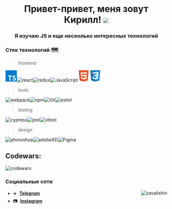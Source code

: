 <h1 align="center">Привет-привет, меня зовут Кирилл!
<img src="https://github.com/blackcater/blackcater/raw/main/images/Hi.gif" height="32"/></h1>
<h3 align="center">Я изучаю JS и еще несколько интересных технологий</h3>

### Стек технологий 🗺️
>  frontend

<img src="https://raw.githubusercontent.com/devicons/devicon/1119b9f84c0290e0f0b38982099a2bd027a48bf1/icons/typescript/typescript-original.svg" width="36" height="36" alt="typescript"/><img src="https://www.vectorlogo.zone/logos/reactjs/reactjs-icon.svg" width="36" height="36" alt="react" /><img src="https://cdn.worldvectorlogo.com/logos/redux.svg" width="36" height="36" alt="redux" /><img src="https://upload.wikimedia.org/wikipedia/commons/thumb/9/99/Unofficial_JavaScript_logo_2.svg/1024px-Unofficial_JavaScript_logo_2.svg.png" width="36" height="36" alt="JavaScript" /><img src="https://github.com/devicons/devicon/blob/master/icons/html5/html5-original.svg" width="36" height="36" alt="HTML" /><img src="https://github.com/devicons/devicon/blob/master/icons/css3/css3-original.svg" width="36" height="36" alt="CSS" />

>  tools

<img src="https://brandeps.com/logo-download/W/WebPack-logo-vector-01.svg" width="36" height="36" alt="webpack" /><img src="https://brandeps.com/icon-download/N/Npm-icon-vector-05.svg" width="36" height="36" alt="npm" /><img src="https://upload.wikimedia.org/wikipedia/commons/thumb/3/3f/Git_icon.svg/1200px-Git_icon.svg.png" width="36" height="36" alt="Git" /><img src="https://www.vectorlogo.zone/logos/eslint/eslint-icon.svg" width="36" height="36" alt="eslint" />

>  testing

<img src="https://raw.githubusercontent.com/gilbarbara/logos/608007b99fab1d55be5de9f9ec2c75bcc80a438c/logos/cypress-icon.svg" width="36" height="36" alt="cypress" /><img src="https://www.vectorlogo.zone/logos/jestjsio/jestjsio-icon.svg" width="36" height="36" alt="jest" /><img src="https://raw.githubusercontent.com/bestofjs/bestofjs-webui/f2c2676e7e96c1a796109ff18534bd116eef009f/public/logos/vitest.dark.svg" width="36" height="36" alt="vitest" />

>  design

<img src="https://brandeps.com/logo-download/A/Adobe-Photoshop-CC-logo-vector-01.svg" width="36" height="36" alt="photoshop" /><img src="https://brandeps.com/logo-download/A/Adobe-XD-CC-logo-vector-01.svg" width="36" height="36" alt="adobeXD" /><img src="https://upload.wikimedia.org/wikipedia/commons/3/33/Figma-logo.svg" width="36" height="36" alt="Figma" />

## Codewars:
<img src=https://www.codewars.com/users/zakiquel/badges/small alt=codewars>

### Социальные сети
<a href="#">
  <img align="right" src="https://github-readme-stats.vercel.app/api/top-langs?username=zakiquel&show_icons=true&locale=en&layout=compact" alt="zavalishin" />
</a>


- :airplane: &nbsp;**[Telegram](https://t.me/zakiquel)**
- :camera: &nbsp;**[Instagram](https://www.instagram.com/zavalition.my.ambition/?theme=dark)**